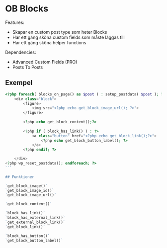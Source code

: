 # OB Blocks

Features:
- Skapar en custom post type som heter Blocks
- Har ett gäng sköna custom fields som måste läggas till
- Har ett gäng sköna helper functions

Dependencies:

- Advanced Custom Fields (PRO)
- Posts To Posts

## Exempel

````php
<?php foreach( blocks_on_page() as $post ) : setup_postdata( $post ); ?>
    <div class="block">
        <figure>
            <img src="<?php echo get_block_image_url(); ?>">
        </figure>
        
        <?php echo get_block_content();?>
        
        <?php if ( block_has_link() ) : ?>
            <a class="button" href="<?php echo get_block_link();?>">
                <?php echo get_block_button_label(); ?>
            </a>
        <?php endif; ?>

    </div>
<?php wp_reset_postdata(); endforeach; ?>
```

## Funktioner

`get_block_image()`  
`get_block_image_id()`   
`get_block_image_url()`  

`get_block_content()`  

`block_has_link()`  
`block_has_external_link()`  
`get_external_block_link()`  
`get_block_link()`  

`block_has_button()`  
`get_block_button_label()`  
